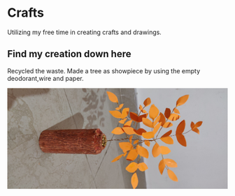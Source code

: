 # Crafts

Utilizing my free time in creating crafts and drawings.

## Find my creation down here

Recycled the waste. Made a tree as showpiece by using the empty deodorant,wire and paper.

![Best from waste](/images/IMG_20190823_195339copy.jpg)
